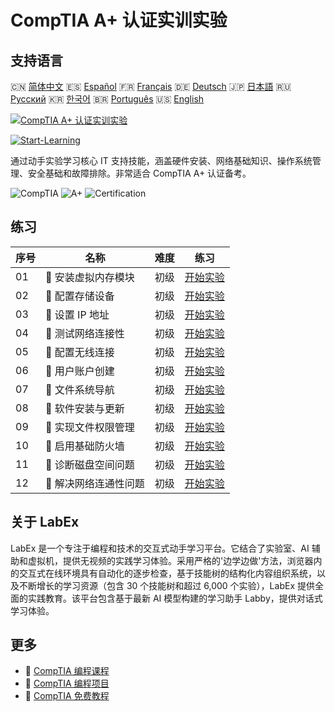 # CompTIA A+ 认证实训实验

## 支持语言

🇨🇳 [简体中文](README_zh.md) 🇪🇸 [Español](README_es.md) 🇫🇷 [Français](README_fr.md) 🇩🇪 [Deutsch](README_de.md) 🇯🇵 [日本語](README_ja.md) 🇷🇺 [Русский](README_ru.md) 🇰🇷 [한국어](README_ko.md) 🇧🇷 [Português](README_pt.md) 🇺🇸 [English](README.md) 

[![CompTIA A+ 认证实训实验](https://cover-creator.labex.io/comptia-a-plus-training-labs.png?lang=zh)](https://labex.io/zh/courses/comptia-a-plus-training-labs)

[![Start-Learning](https://img.shields.io/badge/Start-Learning-whitesmoke?style=for-the-badge)](https://labex.io/zh/courses/comptia-a-plus-training-labs)

通过动手实验学习核心 IT 支持技能，涵盖硬件安装、网络基础知识、操作系统管理、安全基础和故障排除。非常适合 CompTIA A+ 认证备考。

![CompTIA](https://img.shields.io/badge/CompTIA-whitesmoke?style=for-the-badge&logo=comptia)
![A+](https://img.shields.io/badge/A+-whitesmoke?style=for-the-badge&logo=a+)
![Certification](https://img.shields.io/badge/Certification-whitesmoke?style=for-the-badge&logo=certification)


## 练习

|   序号 | 名称                   | 难度   | 练习                                                                                                                                                     |
|--------|------------------------|--------|----------------------------------------------------------------------------------------------------------------------------------------------------------|
|     01 | 🧩  安装虚拟内存模块   | 初级   | <a target='_blank' href='https://labex.io/zh/labs/linux-installing-virtual-ram-modules-632799?course=comptia-a-plus-training-labs'>开始实验</a>          |
|     02 | 🧩  配置存储设备       | 初级   | <a target='_blank' href='https://labex.io/zh/labs/linux-configuring-storage-devices-632793?course=comptia-a-plus-training-labs'>开始实验</a>             |
|     03 | 🧩  设置 IP 地址       | 初级   | <a target='_blank' href='https://labex.io/zh/labs/linux-setting-up-ip-addressing-632801?course=comptia-a-plus-training-labs'>开始实验</a>                |
|     04 | 🧩  测试网络连接性     | 初级   | <a target='_blank' href='https://labex.io/zh/labs/linux-testing-network-connectivity-632803?course=comptia-a-plus-training-labs'>开始实验</a>            |
|     05 | 🧩  配置无线连接       | 初级   | <a target='_blank' href='https://labex.io/zh/labs/linux-configuring-wireless-connections-632794?course=comptia-a-plus-training-labs'>开始实验</a>        |
|     06 | 🧩  用户账户创建       | 初级   | <a target='_blank' href='https://labex.io/zh/labs/linux-user-account-creation-632804?course=comptia-a-plus-training-labs'>开始实验</a>                   |
|     07 | 🧩  文件系统导航       | 初级   | <a target='_blank' href='https://labex.io/zh/labs/linux-file-system-navigation-632797?course=comptia-a-plus-training-labs'>开始实验</a>                  |
|     08 | 🧩  软件安装与更新     | 初级   | <a target='_blank' href='https://labex.io/zh/labs/linux-software-installation-and-updates-632802?course=comptia-a-plus-training-labs'>开始实验</a>       |
|     09 | 🧩  实现文件权限管理   | 初级   | <a target='_blank' href='https://labex.io/zh/labs/linux-implementing-file-permissions-632798?course=comptia-a-plus-training-labs'>开始实验</a>           |
|     10 | 🧩  启用基础防火墙     | 初级   | <a target='_blank' href='https://labex.io/zh/labs/linux-enabling-basic-firewall-632796?course=comptia-a-plus-training-labs'>开始实验</a>                 |
|     11 | 🧩  诊断磁盘空间问题   | 初级   | <a target='_blank' href='https://labex.io/zh/labs/linux-diagnosing-disk-space-issues-632795?course=comptia-a-plus-training-labs'>开始实验</a>            |
|     12 | 🧩  解决网络连通性问题 | 初级   | <a target='_blank' href='https://labex.io/zh/labs/linux-resolving-network-connectivity-problems-632800?course=comptia-a-plus-training-labs'>开始实验</a> |

## 关于 LabEx

LabEx 是一个专注于编程和技术的交互式动手学习平台。它结合了实验室、AI 辅助和虚拟机，提供无视频的实践学习体验。采用严格的'边学边做'方法，浏览器内的交互式在线环境具有自动化的逐步检查，基于技能树的结构化内容组织系统，以及不断增长的学习资源（包含 30 个技能树和超过 6,000 个实验），LabEx 提供全面的实践教育。该平台包含基于最新 AI 模型构建的学习助手 Labby，提供对话式学习体验。

## 更多

- 🔗 [CompTIA 编程课程](https://github.com/labex-labs/awesome-programming-courses)
- 🔗 [CompTIA 编程项目](https://github.com/labex-labs/awesome-programming-projects)
- 🔗 [CompTIA 免费教程](https://github.com/labex-labs/comptia-free-tutorials)


